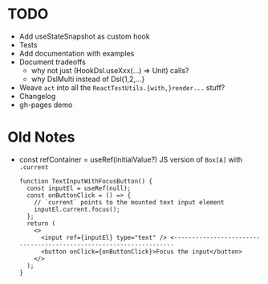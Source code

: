 TODO
=========================================================================================

* Add useStateSnapshot as custom hook
* Tests
* Add documentation with examples
* Document tradeoffs
  * why not just (HookDsl.useXxx(...) => Unit) calls?
  * why DslMulti instead of Dsl{1,2,...}
* Weave `act` into all the `ReactTestUtils.{with,}render...` stuff?
* Changelog
* gh-pages demo


Old Notes
=========================================================================================

* const refContainer = useRef(initialValue?)
  JS version of `Box[A]` with `.current`
  ```
  function TextInputWithFocusButton() {
    const inputEl = useRef(null);
    const onButtonClick = () => {
      // `current` points to the mounted text input element
      inputEl.current.focus();
    };
    return (
      <>
        <input ref={inputEl} type="text" /> <-------------------------------------------------------------------
        <button onClick={onButtonClick}>Focus the input</button>
      </>
    );
  }
  ```
